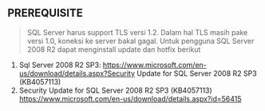 PREREQUISITE
------------
> SQL Server harus support TLS versi 1.2. Dalam hal TLS masih pake versi 1.0, koneksi ke server bakal gagal.
> Untuk pengguna SQL Server 2008 R2 dapat menginstall update dan hotfix berikut
  1. Sql Server 2008 R2 SP3: 
     https://www.microsoft.com/en-us/download/details.aspx?Security Update for SQL Server 2008 R2 SP3 (KB4057113)
  2. Security Update for SQL Server 2008 R2 SP3 (KB4057113) 
     https://www.microsoft.com/en-us/download/details.aspx?id=56415
  